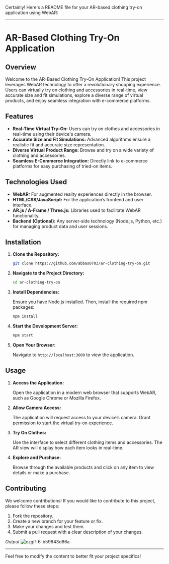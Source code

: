 Certainly! Here's a README file for your AR-based clothing try-on application using WebAR:

---

# AR-Based Clothing Try-On Application

## Overview

Welcome to the AR-Based Clothing Try-On Application! This project leverages WebAR technology to offer a revolutionary shopping experience. Users can virtually try on clothing and accessories in real-time, view accurate size and fit simulations, explore a diverse range of virtual products, and enjoy seamless integration with e-commerce platforms.

## Features

- **Real-Time Virtual Try-On:** Users can try on clothes and accessories in real-time using their device's camera.
- **Accurate Size and Fit Simulations:** Advanced algorithms ensure a realistic fit and accurate size representation.
- **Diverse Virtual Product Range:** Browse and try on a wide variety of clothing and accessories.
- **Seamless E-Commerce Integration:** Directly link to e-commerce platforms for easy purchasing of tried-on items.

## Technologies Used

- **WebAR:** For augmented reality experiences directly in the browser.
- **HTML/CSS/JavaScript:** For the application’s frontend and user interface.
- **AR.js / A-Frame / Three.js:** Libraries used to facilitate WebAR functionality.
- **Backend (Optional):** Any server-side technology (Node.js, Python, etc.) for managing product data and user sessions.

## Installation

1. **Clone the Repository:**

   ```bash
   git clone https://github.com/abbas0703/ar-clothing-try-on.git
   ```

2. **Navigate to the Project Directory:**

   ```bash
   cd ar-clothing-try-on
   ```

3. **Install Dependencies:**

   Ensure you have Node.js installed. Then, install the required npm packages:

   ```bash
   npm install
   ```

4. **Start the Development Server:**

   ```bash
   npm start
   ```

5. **Open Your Browser:**

   Navigate to `http://localhost:3000` to view the application.

## Usage

1. **Access the Application:**

   Open the application in a modern web browser that supports WebAR, such as Google Chrome or Mozilla Firefox.

2. **Allow Camera Access:**

   The application will request access to your device’s camera. Grant permission to start the virtual try-on experience.

3. **Try On Clothes:**

   Use the interface to select different clothing items and accessories. The AR view will display how each item looks in real-time.

4. **Explore and Purchase:**

   Browse through the available products and click on any item to view details or make a purchase.

## Contributing

We welcome contributions! If you would like to contribute to this project, please follow these steps:

1. Fork the repository.
2. Create a new branch for your feature or fix.
3. Make your changes and test them.
4. Submit a pull request with a clear description of your changes.


*Output*
![ezgif-6-b59843d86a](https://github.com/user-attachments/assets/b3e1dbde-dc62-4d1c-9459-6815ec9cd9a4)

---

Feel free to modify the content to better fit your project specifics!
